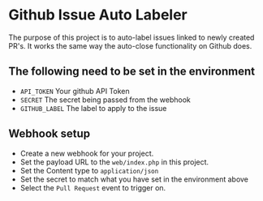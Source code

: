 # Github Issue Auto Labeler

The purpose of this project is to auto-label issues linked to newly created PR's. It works the same way the auto-close functionality on Github does.

## The following need to be set in the environment

- `API_TOKEN` Your github API Token
- `SECRET` The secret being passed from the webhook
- `GITHUB_LABEL` The label to apply to the issue

## Webhook setup

- Create a new webhook for your project.
- Set the payload URL to the `web/index.php` in this project.
- Set the Content type to `application/json`
- Set the secret to match what you have set in the environment above
- Select the `Pull Request` event to trigger on.
